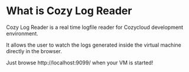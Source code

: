 # What is Cozy Log Reader
Cozy Log Reader is a real time logfile reader for Cozycloud development environment.

It allows the user to watch the logs generated inside the virtual machine directly in the browser.

Just browse http://localhost:9099/ when your VM is started!